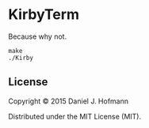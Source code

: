 # KirbyTerm

Because why not.

    make
    ./Kirby


## License

Copyright © 2015 Daniel J. Hofmann

Distributed under the MIT License (MIT).
